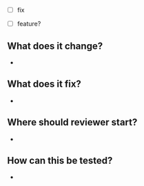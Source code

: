 - [ ] fix 
- [ ] feature?


## What does it change?
- 

## What does it fix?
- 

## Where should reviewer start?
- 

## How can this be tested?
- 


